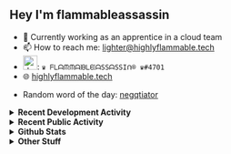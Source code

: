 ## Hey I'm flammableassassin

- 🔭 Currently working as an apprentice in a cloud team  
- 📫 How to reach me: [lighter@highlyflammable.tech](mailto:lighter@highlyflammable.tech?subject=Hello)
- <img src="https://discord.com/assets/2c21aeda16de354ba5334551a883b481.png" alt="drawing" width="25"/>: `♛ ᖴᒪᗩᙏᙏᗩᙖᒪᙓᗩSSᗩSSIᑎ® ♛#4701`
- 🌐 [highlyflammable.tech](https://highlyflammable.tech)

<!--START_SECTION:randomWord-->
- Random word of the day: [negqtiator](https://www.wordnik.com/words/negqtiator)
<!--END_SECTION:randomWord-->

<details>
  <summary><b>Recent Development Activity</b></summary>
  
  <!--START_SECTION:waka-->

```txt
JavaScript   6 hrs 38 mins   ██████░░░░░░░░░░░░░░░░░░░   24.60 %
HTML         4 hrs 50 mins   ████▒░░░░░░░░░░░░░░░░░░░░   17.92 %
Text         4 hrs 2 mins    ███▓░░░░░░░░░░░░░░░░░░░░░   14.95 %
Other        4 hrs 1 min     ███▓░░░░░░░░░░░░░░░░░░░░░   14.92 %
Bicep        2 hrs 48 mins   ██▓░░░░░░░░░░░░░░░░░░░░░░   10.39 %
```

<!--END_SECTION:waka-->

</details>

<details>
  <summary><b>Recent Public Activity</b></summary>
    <br>

  <!--START_SECTION:activity-->
1. 🎉 Merged PR [#13](https://github.com/flamableassassin/drawshield-api/pull/13) in [flamableassassin/drawshield-api](https://github.com/flamableassassin/drawshield-api)
2. 🎉 Merged PR [#14](https://github.com/flamableassassin/drawshield-api/pull/14) in [flamableassassin/drawshield-api](https://github.com/flamableassassin/drawshield-api)
3. 💪 Opened PR [#14](https://github.com/flamableassassin/drawshield-api/pull/14) in [flamableassassin/drawshield-api](https://github.com/flamableassassin/drawshield-api)
4. 🎉 Merged PR [#12](https://github.com/flamableassassin/drawshield-api/pull/12) in [flamableassassin/drawshield-api](https://github.com/flamableassassin/drawshield-api)
5. ❌ Closed PR [#112](https://github.com/flamableassassin/Drawshield-Code/pull/112) in [flamableassassin/Drawshield-Code](https://github.com/flamableassassin/Drawshield-Code)
  <!--END_SECTION:activity-->

</details>

<details>
  <summary><b>Github Stats</b></summary>
    <br>
    <p align="center">
      <img width="48%" src="https://github-readme-stats.vercel.app/api?username=flamableassassin&count_private=true&show_icons=true&theme=radical"/>
      <img width="48%" src="https://github-readme-streak-stats.herokuapp.com?user=flamableassassin&theme=neon-dark"/>
    </p>
  
</details>

<details>
  <summary><b>Other Stuff</b></summary>
  <br>
<a href="https://www.abuseipdb.com/user/67633" title="AbuseIPDB is an IP address blacklist for webmasters and sysadmins to report IP addresses engaging in abusive behavior on their networks">
	<img src="https://www.abuseipdb.com/contributor/67633.svg" alt="AbuseIPDB Contributor Badge" style="width: 264px;background: #fff linear-gradient(rgba(255,255,255,0), rgba(255,255,255,.3) 50%, rgba(0,0,0,.2) 51%, rgba(0,0,0,0));padding: 5px;">
</a>
  
</details>
